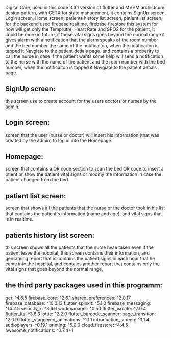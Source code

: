 Digital Care, used in this code 3.3.1 version of flutter and MVVM archictcure design pattern,
with GETX for state management, it contains SignUp screen, Login screen, Home screen, patients history list screen,
patient list screen, for the backend used firebase realtime, firebase firestore
this system for now will get only the Temprutre, Heart Rate and SPO2 for the patient, it could be more in future, if these vital signs goes beyond the normal range it gives alarm with a notification that the alarm speaks of the room number and the bed number the same of the notificaiton, when the notificaiton is tapped it Navgiate to the patient detials page.
and contains a proberity to call the nurse in case if the patient wants some help will send a notification to the nurse with the name of the patient and the room number with the bed number, when the notificaiton is tapped it Navgiate to the patient detials page.

## SignUp screen:
this screen use to create account for the users doctors or nurses by the admin. 

## Login screen:
screen that the user (nurse or doctor) will insert his information (that was created by the admin) to log in into the Homepage. 

## Homepage:
screen that contains a QR code section to scan the bed QR code to insert a ptient or show the patient vital signs or modifiy the information in case the patient changed from the bed. 

## patient list screen:
screen that shows all the patients that the nurse or the doctor took in his list that contains the patient's information (name and age), and vital signs that is in realtime.

## patients history list screen: 
this screen shows all the patients that the nurse hvae taken even if the patient leave the hospital,
this screen contains their information, and genrateing report that is contains the patient signs in each hour that he came into the hospital, and contains another report that contains only the vital signs that goes beyond the normal range,



## the third party packages used in this programm:
  get: ^4.6.5
  firebase_core: ^2.6.1
  shared_preferences: ^2.0.17
  firebase_database: ^10.0.13
  flutter_spinkit: ^5.1.0
  firebase_messaging: ^14.2.5
  velocity_x: ^3.6.0
  workmanager: ^0.5.1
  flutter_isolate: ^2.0.4
  flutter_tts: ^3.6.3
  lottie: ^2.2.0
  flutter_barcode_scanner:
  page_transition: ^2.0.9
  flutter_staggered_animations: ^1.1.1
  introduction_screen: ^3.1.4
  audioplayers: ^0.19.1
  printing: ^5.0.0
  cloud_firestore: ^4.4.5
  awesome_notifications: ^0.7.4+1

